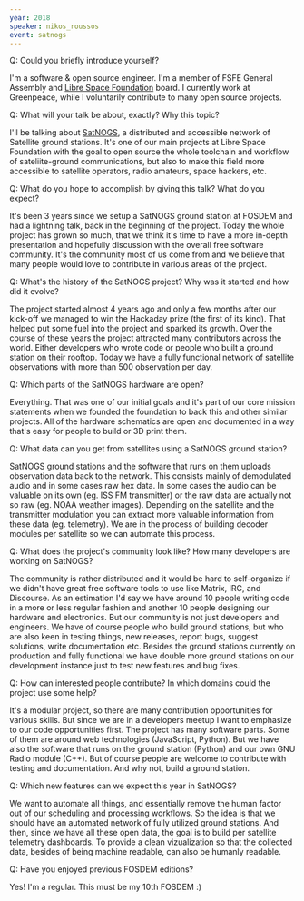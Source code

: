 ```yaml
---
year: 2018
speaker: nikos_roussos 
event: satnogs
---
```


Q: Could you briefly introduce yourself?

I'm a software & open source engineer. I'm a member of FSFE General Assembly and [Libre Space Foundation](https://libre.space/) board. I currently work at Greenpeace, while I voluntarily contribute to many open source projects.

Q: What will your talk be about, exactly? Why this topic?

I'll be talking about [SatNOGS](https://satnogs.org/), a distributed and accessible network of Satellite ground stations. It's one of our main projects at Libre Space Foundation with the goal to open source the whole toolchain and workflow of sateliite-ground communications, but also to make this field more accessible to satellite operators, radio amateurs, space hackers, etc.

Q: What do you hope to accomplish by giving this talk? What do you expect?

It's been 3 years since we setup a SatNOGS ground station at FOSDEM and had a lightning talk, back in the beginning of the project. Today the whole project has grown so much, that we think it's time to have a more in-depth presentation and hopefully discussion with the overall free software community. It's the community most of us come from and we believe that many people would love to contribute in various areas of the project.

Q: What's the history of the SatNOGS project? Why was it started and how did it evolve?

The project started almost 4 years ago and only a few months after our kick-off we managed to win the Hackaday prize (the first of its kind). That helped put some fuel into the project and sparked its growth. Over the course of these years the project attracted many contributors across the world. Either developers who wrote code or people who built a ground station on their rooftop. Today we have a fully functional network of satellite observations with more than 500 observation per day.

Q: Which parts of the SatNOGS hardware are open?

Everything. That was one of our initial goals and it's part of our core mission statements when we founded the foundation to back this and other similar projects. All of the hardware schematics are open and documented in a way that's easy for people to build or 3D print them.

Q: What data can you get from satellites using a SatNOGS ground station?

SatNOGS ground stations and the software that runs on them uploads observation data back to the network. This consists mainly of demodulated audio and in some cases raw hex data. In some cases the audio can be valuable on its own (eg. ISS FM transmitter) or the raw data are actually not so raw (eg. NOAA weather images). Depending on the satellite and the transmitter modulation you can extract more valuable information from these data (eg. telemetry). We are in the process of building decoder modules per satellite so we can automate this process.

Q: What does the project's community look like? How many developers are working on SatNOGS?

The community is rather distributed and it would be hard to self-organize if we didn't have great free software tools to use like Matrix, IRC, and Discourse. As an estimation I'd say we have around 10 people writing code in a more or less regular fashion and another 10 people designing our hardware and electronics. But our community is not just developers and engineers. We have of course people who build ground stations, but who are also keen in testing things, new releases, report bugs, suggest solutions, write documentation etc. Besides the ground stations currently on production and fully functional we have double more ground stations on our development instance just to test new features and bug fixes.

Q: How can interested people contribute? In which domains could the project use some help?

It's a modular project, so there are many contribution opportunities for various skills. But since we are in a developers meetup I want to emphasize to our code opportunities first. The project has many software parts. Some of them are around web technologies (JavaScript, Python). But we have also the software that runs on the ground station (Python) and our own GNU Radio module (C++). But of course people are welcome to contribute with testing and documentation. And why not, build a ground station.

Q: Which new features can we expect this year in SatNOGS?

We want to automate all things, and essentially remove the human factor out of our scheduling and processing workflows. So the idea is that we should have an automated network of fully utilized ground stations. And then, since we have all these open data, the goal is to build per satellite telemetry dashboards. To provide a clean vizualization so that the collected data, besides of being machine readable, can also be humanly readable.

Q: Have you enjoyed previous FOSDEM editions?

Yes! I'm a regular. This must be my 10th FOSDEM :)
